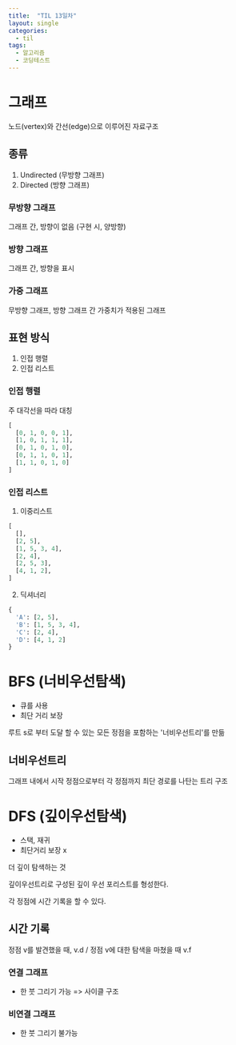 ```yaml
---
title:  "TIL 13일차"
layout: single
categories:
  - til
tags:
  - 알고리즘
  - 코딩테스트
---
```


# 그래프
노드(vertex)와 간선(edge)으로 이루어진 자료구조

## 종류
1. Undirected (무방향 그래프)
2. Directed (방향 그래프)

### 무방향 그래프
그래프 간, 방향이 없음 (구현 시, 양방향)

### 방향 그래프
그래프 간, 방향을 표시

### 가중 그래프
무방향 그래프, 방향 그래프 간 가중치가 적용된 그래프

## 표현 방식
1. 인접 행렬
2. 인접 리스트

### 인접 행렬
주 대각선을 따라 대칭

```python
[
  [0, 1, 0, 0, 1],
  [1, 0, 1, 1, 1],
  [0, 1, 0, 1, 0],
  [0, 1, 1, 0, 1],
  [1, 1, 0, 1, 0]
]
```

### 인접 리스트

1. 이중리스트
```python
[
  [],
  [2, 5],
  [1, 5, 3, 4],
  [2, 4],
  [2, 5, 3],
  [4, 1, 2],
]
```

2. 딕셔너리
```python
{
  'A': [2, 5],
  'B': [1, 5, 3, 4],
  'C': [2, 4],
  'D': [4, 1, 2]
}
```

# BFS (너비우선탐색)
- 큐를 사용
- 최단 거리 보장

루트 s로 부터 도달 할 수 있는 모든 정점을 포함하는 '너비우선트리'를 만듦

## 너비우선트리
그래프 내에서 시작 정점으로부터 각 정점까지 최단 경로를 나탄는 트리 구조

# DFS (깊이우선탐색)
- 스택, 재귀
- 최단거리 보장 x

더 깊이 탐색하는 것

깊이우선트리로 구성된 깊이 우선 포리스트를 형성한다.

각 정점에 시간 기록을 할 수 있다.

## 시간 기록
정점 v를 발견했을 때, v.d / 정점 v에 대한 탐색을 마쳤을 때 v.f


### 연결 그래프
- 한 붓 그리기 가능 => 사이클 구조

### 비연결 그래프
- 한 붓 그리기 불가능